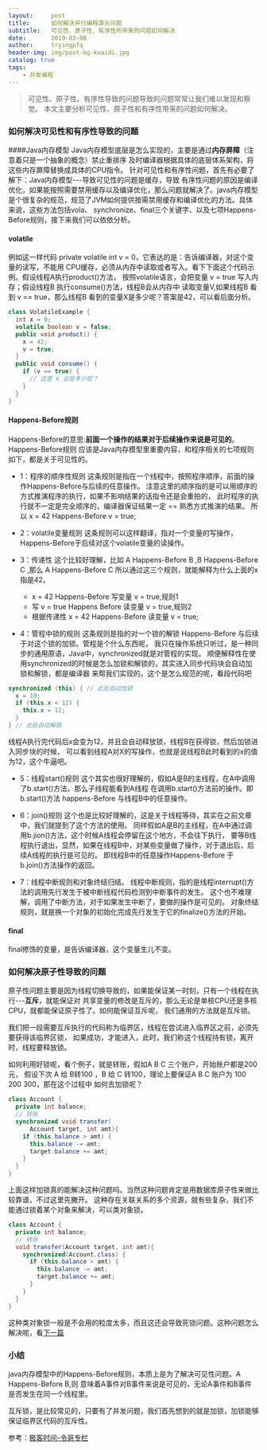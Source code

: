 ```yaml
---
layout:     post
title:      如何解決并行编程源头问题
subtitle:   可见性、原子性、有序性所带来的问题如何解决
date:       2019-03-08
author:     tryingpfq
header-img: img/post-bg-kuaidi.jpg
catalog: true
tags:
    - 并发编程
---
```


>可见性、原子性、有序性导致的问题导致的问题常常让我们难以发现和察觉。 
>本文主要分析可见性、原子性和有序性带来的问题如何解决。

### 如何解决可见性和有序性导致的问题

####Java内存模型
Java内存模型底层是怎么实现的，主要是通过**内存屏障**（注意着只是一个抽象的概念）禁止重排序
及时编译器根据具体的底层体系架构，将这些内存屏障替换成具体的CPU指令。
针对可见性和有序性问题，首先有必要了解下：Java内存模型---导致可见性的问题是缓存，导致
有序性问题的原因是编译优化，如果能按照需要禁用缓存以及编译优化，那么问题就解决了。java内存模型
是个很复杂的规范，规范了JVM如何提供按需禁用缓存和编译优化的方法。具体来说，这些方法包括vola、
synchronize、final三个关键字、以及七项Happens-Before规则，接下来我们可以依依分析。

#### volatile
例如这一样代码 private volatile int v = 0，它表达的是：告诉编译器，对这个变量的读写，不能用
CPU缓存，必须从内存中读取或者写入。看下下面这个代码示例。假设线程A执行product()方法，
按照volatile语言，会把变量 v = true 写入内存；假设线程B 执行consume()方法，线程B会从内存中
读取变量V,如果线程B 看到 v == true，那么线程B 看到的变量X是多少呢？答案是42，可以看后面分析。

```java
class VolatileExample {
  int x = 0;
  volatile boolean v = false;
  public void product() {
    x = 42;
    v = true;
  }
  public void consume() {
    if (v == true) {
      // 这里 x 会是多少呢？
    }
  }
}

```
#### Happens-Before规则
Happens-Before的意思:**前面一个操作的结果对于后续操作来说是可见的**。Happens-Before规则
应该是Java内存模型里重要内容，和程序相关的七项规则如下，都是关于可见性的。

* 1：程序的顺序性规则
这条规则是指在一个线程中，按照程序顺序，前面的操作Happens-Before与后续的任意操作。
注意这里的顺序指的是可以用顺序的方式推演程序的执行，如果不影响结果的话指令还是会重拍的，
此时程序的执行就不一定是完全顺序的，编译器保证结果一定 == 熟悉方式推演的结果。
所以 x = 42 Happens-Before v = true;

* 2：volatile变量规则
这条规则可以这样翻译，指对一个变量的写操作，Happens-Before于后续对这个volatile变量的读操作。

* 3：传递性
  这个比较好理解，比如 A Happens-Before B ,B Happens-Before C ,那么 A Happens-Before C
  所以通过这三个规则，就能解释为什么上面的x指是42。
  * x = 42 Happens-Before 写变量 v = true,规则1
  * 写 v = true Happens Before 读变量 v = true,规则2
  * 根据传递性 x = 42 Happens-Before 读变量 v = true;

* 4：管程中锁的规则
这条规则是指的对一个锁的解锁 Happens-Before 与后续于对这个锁的加锁。管程是个什么东西呢，
我只在操作系统只听过，是一种同步的通用原语，Java中，synchronized就是对管程的实现。
顺便解释性在使用synchronized的时候是怎么加锁和解锁的，其实进入同步代码块会自动加锁和解锁，都是编译器
来帮我们实现的。这个是怎么规范的呢，看段代码吧

```java
synchronized (this) { // 此处自动加锁
  x = 10;
  if (this.x < 12) {
    this.x = 12; 
  }  
} // 此处自动解锁

```
线程A执行完代码后x会变为12，并且会自动释放锁，线程B在获得锁，然后加锁进入同步块的时候，
可以看到线程A对X的写操作，也就是说线程B此时看到的x的值为12，这个牛逼吧。

* 5：线程start()规则
这个其实也很好理解的，假如A是B的主线程，在A中调用了b.start()方法，那么子线程能看到A线程
在调用b.start()方法前的操作。即b.start()方法 happens-Before 与线程B中的任意操作。


* 6：join()规则
这个也是比较好理解的，这是关于线程等待，其实在之前文章中，我们就提到了这个方法的使用。
同样假如A是B的主线程，在A中通过调用b.jion()方法，这个时候A线程会停留在这个地方，不会往下执行，
要等B线程执行退出，显然，如果在线程B中，对某些变量做了操作，对于退出后，后续A线程的执行是可见的。
即线程B中的任意操作Happens-Before 于 b.join()方法操作的返回。

* 7：线程中断规则和对象终结归结。
线程中断规则，指的是线程interrupt()方法的调用先行发生于被中断线程代码检测到中断事件的发生。
这个也不难理解，调用了中断方法，对于如果发生中断了，要做的操作是可见的。
对象终结规则，就是换一个对象的初始化完成先行发生于它的finalize()方法的开始。

#### final
final修饰的变量，是告诉编译器，这个变量生儿不变。

### 如何解决原子性导致的问题
原子性问题主要是因为线程切换导致的，如果能保证某一时刻，只有一个线程在执行---**互斥**，就能保证对
共享变量的修改是互斥的，那么无论是单核CPU还是多核CPU，就都能保证原子性了。如何能保证互斥呢，
我们通用的方法就是互斥锁。

我们把一段需要互斥执行的代码称为临界区，线程在尝试进入临界区之前，必须先要获得该临界区锁，
如果成功，才能进入，此时，我们称这个线程持有锁，离开时，线程要释放锁。

如何利用好锁呢，看个例子，就是转账，假如A B C 三个账户，开始账户都是200元，
假设下次 A 给 B转100 ，B 给 C 转100，理论上要保证A B C 账户为 100 200 300，那在这个过程中
如何去加锁呢？
```java
class Account {
  private int balance;
  // 转账
  synchronized void transfer(
      Account target, int amt){
    if (this.balance > amt) {
      this.balance -= amt;
      target.balance += amt;
    }
  } 
}

```
上面这样加锁真的能解决这种问题吗。当然这种问题肯定是用数据库原子性来做比较靠谱，不过这里先撇开。
这种存在关联关系的多个资源，就有些复杂，我们不能通过锁着某个对象来解决，可以类对象锁。
```java
class Account {
  private int balance;
  // 转账
  void transfer(Account target, int amt){
    synchronized(Account.class) {
      if (this.balance > amt) {
        this.balance -= amt;
        target.balance += amt;
      }
    }
  } 
}

```

这种类对象锁一般是不会用的粒度太多，而且这还会导致死锁问题。这种问题怎么解决呢，看[下一篇](http://tryingpfq.top/2019/03/08/deadlock/)

### 小结
java内存模型中的Happens-Before规则，本质上是为了解决可见性问题。A Happens-Before B,则
意味着A事件对B事件来说是可见的，无论A事件和B事件是否发生在同一个线程里。

互斥锁，是比较常见的，只要有了并发问题，我们首先想到的就是加锁，加锁能够保证临界区代码的互斥性。

参考：[极客时间-令哥专栏](https://time.geekbang.org/column/article/84017)